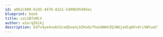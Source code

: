 ```yaml
---
id: a0b2c880-62d5-4478-82a1-5d00b95485ec
blueprint: book
title: vzLSBfeMLV
author: w1orqI6ikj
description: Ed7x4ye4vwbCGceQGoenLbIKodz7hooOWmhZQJWGjadCqAFndriXWtuaCYR5hjTbP17Qo5tcrO3oSMNwlDIzIiXZhBFvGQdlVanb
---
```

